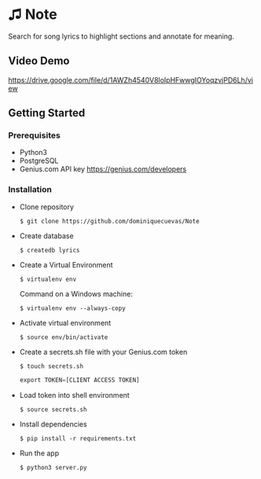 # ♫ Note

Search for song lyrics to highlight sections and annotate for meaning.

## Video Demo
https://drive.google.com/file/d/1AWZh4540V8loIpHFwwgIOYoqzvjPD6Lh/view

## Getting Started
### Prerequisites
* Python3
* PostgreSQL
* Genius.com API key https://genius.com/developers

### Installation
* Clone repository

    `$ git clone https://github.com/dominiquecuevas/Note`
    
* Create database

    `$ createdb lyrics`

* Create a Virtual Environment

    `$ virtualenv env`
    
  Command on a Windows machine:
    
    `$ virtualenv env --always-copy`
    
* Activate virtual environment

    `$ source env/bin/activate`

* Create a secrets.sh file with your Genius.com token

    `$ touch secrets.sh`

    ```python
    export TOKEN=[CLIENT ACCESS TOKEN]
    ```
* Load token into shell environment

    `$ source secrets.sh`
    
* Install dependencies

    `$ pip install -r requirements.txt`
    
* Run the app

    `$ python3 server.py`
    
